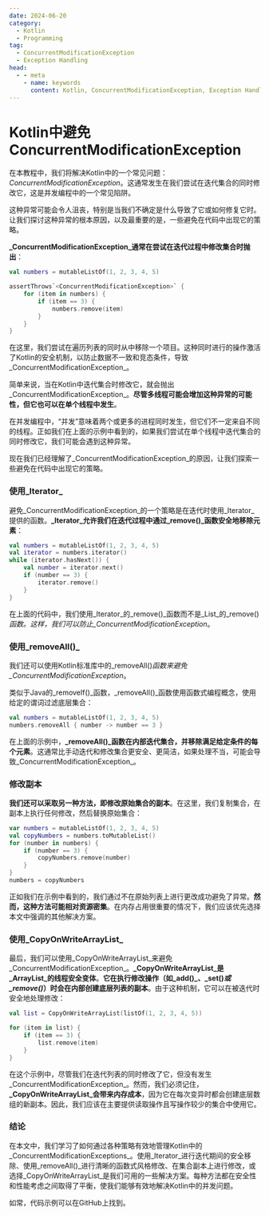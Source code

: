```yaml
---
date: 2024-06-20
category:
  - Kotlin
  - Programming
tag:
  - ConcurrentModificationException
  - Exception Handling
head:
  - - meta
    - name: keywords
      content: Kotlin, ConcurrentModificationException, Exception Handling
---
```

# Kotlin中避免ConcurrentModificationException

在本教程中，我们将解决Kotlin中的一个常见问题：_ConcurrentModificationException_。这通常发生在我们尝试在迭代集合的同时修改它，这是并发编程中的一个常见陷阱。

这种异常可能会令人沮丧，特别是当我们不确定是什么导致了它或如何修复它时。让我们探讨这种异常的根本原因，以及最重要的是，一些避免在代码中出现它的策略。

**_ConcurrentModificationException_通常在尝试在迭代过程中修改集合时抛出**：

```kotlin
val numbers = mutableListOf(1, 2, 3, 4, 5)

assertThrows`<ConcurrentModificationException>` {
    for (item in numbers) {
        if (item == 3) {
            numbers.remove(item)
        }
    }
}
```

在这里，我们尝试在遍历列表的同时从中移除一个项目。这种同时进行的操作激活了Kotlin的安全机制，以防止数据不一致和竞态条件，导致_ConcurrentModificationException_。

简单来说，当在Kotlin中迭代集合时修改它，就会抛出_ConcurrentModificationException_。**尽管多线程可能会增加这种异常的可能性，但它也可以在单个线程中发生**。

在并发编程中，“并发”意味着两个或更多的进程同时发生，但它们不一定来自不同的线程。正如我们在上面的示例中看到的，如果我们尝试在单个线程中迭代集合的同时修改它，我们可能会遇到这种异常。

现在我们已经理解了_ConcurrentModificationException_的原因，让我们探索一些避免在代码中出现它的策略。

### 使用_Iterator_

避免_ConcurrentModificationException_的一个策略是在迭代时使用_Iterator_提供的函数。**_Iterator_允许我们在迭代过程中通过_remove()_函数安全地移除元素**：

```kotlin
val numbers = mutableListOf(1, 2, 3, 4, 5)
val iterator = numbers.iterator()
while (iterator.hasNext()) {
    val number = iterator.next()
    if (number == 3) {
        iterator.remove()
    }
}
```

在上面的代码中，我们使用_Iterator_的_remove()_函数而不是_List_的_remove()_函数。这样，我们可以防止_ConcurrentModificationException_。

### 使用_removeAll()_

我们还可以使用Kotlin标准库中的_removeAll()_函数来避免_ConcurrentModificationException_。

类似于Java的_removeIf()_函数，_removeAll()_函数使用函数式编程概念，使用给定的谓词过滤底层集合：

```kotlin
val numbers = mutableListOf(1, 2, 3, 4, 5)
numbers.removeAll { number -> number == 3 }
```

在上面的示例中，**_removeAll()_函数在内部迭代集合，并移除满足给定条件的每个元素**。这通常比手动迭代和修改集合更安全、更简洁，如果处理不当，可能会导致_ConcurrentModificationException_。

### 修改副本

**我们还可以采取另一种方法，即修改原始集合的副本**。在这里，我们复制集合，在副本上执行任何修改，然后替换原始集合：

```kotlin
var numbers = mutableListOf(1, 2, 3, 4, 5)
val copyNumbers = numbers.toMutableList()
for (number in numbers) {
    if (number == 3) {
        copyNumbers.remove(number)
    }
}
numbers = copyNumbers
```

正如我们在示例中看到的，我们通过不在原始列表上进行更改成功避免了异常。**然而，这种方法可能相对资源密集**。在内存占用很重要的情况下，我们应该优先选择本文中强调的其他解决方案。

### 使用_CopyOnWriteArrayList_

最后，我们可以使用_CopyOnWriteArrayList_来避免_ConcurrentModificationException_。**_CopyOnWriteArrayList_是_ArrayList_的线程安全变体**。**它在执行修改操作（如_add()_、_set()_或_remove()_）时会在内部创建底层列表的副本**。由于这种机制，它可以在被迭代时安全地处理修改：

```kotlin
val list = CopyOnWriteArrayList(listOf(1, 2, 3, 4, 5))

for (item in list) {
    if (item == 3) {
        list.remove(item)
    }
}

```

在这个示例中，尽管我们在迭代列表的同时修改了它，但没有发生_ConcurrentModificationException_。然而，我们必须记住，**_CopyOnWriteArrayList_会带来内存成本**，因为它在每次变异时都会创建底层数组的新副本。因此，我们应该在主要提供读取操作且写操作较少的集合中使用它。

### 结论

在本文中，我们学习了如何通过各种策略有效地管理Kotlin中的_ConcurrentModificationExceptions_。使用_Iterator_进行迭代期间的安全移除、使用_removeAll()_进行清晰的函数式风格修改、在集合副本上进行修改，或选择_CopyOnWriteArrayList_是我们可用的一些解决方案。每种方法都在安全性和性能考虑之间取得了平衡，使我们能够有效地解决Kotlin中的并发问题。

如常，代码示例可以在GitHub上找到。